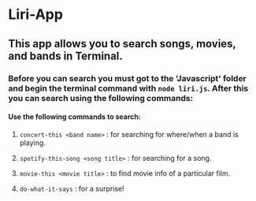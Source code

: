 # Liri-App

## This app allows you to search songs, movies, and bands in Terminal.

### Before you can search you must got to the 'Javascript' folder and begin the terminal command with `node liri.js`. After this you can search using the following commands:

#### Use the following commands to search:

1. `concert-this <band name>` : for searching for where/when a band is playing.

2. `spotify-this-song <song title>` : for searching for a song.

3. `movie-this <movie title>` : to find movie info of a particular film.

4. `do-what-it-says` : for a surprise!



